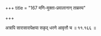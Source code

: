 +++
title = "167 मणि-मुक्ता-प्रवालानान् ताम्रस्य"

+++

अत्रापि सारासारापेक्षया सकृद् धरणे आवृत्तौ च ॥ ११.१६६ ॥